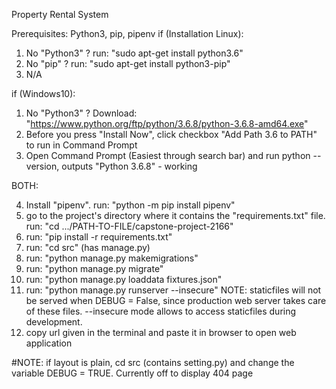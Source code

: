 Property Rental System

Prerequisites: Python3, pip, pipenv
if (Installation Linux):
1. No "Python3" ? run: "sudo apt-get install python3.6"
2. No "pip" ? run: "sudo apt-get install python3-pip"
3. N/A

if (Windows10):
1. No "Python3" ? Download: "https://www.python.org/ftp/python/3.6.8/python-3.6.8-amd64.exe"
2. Before you press "Install Now", click checkbox "Add Path 3.6 to PATH" to run in Command Prompt
3. Open Command Prompt (Easiest through search bar) and run python --version, outputs "Python 3.6.8" - working

BOTH:

4. Install "pipenv". run: "python -m pip install pipenv"
5. go to the project's directory where it contains the "requirements.txt" file. run: "cd .../PATH-TO-FILE/capstone-project-2166"
6. run: "pip install -r requirements.txt"
7. run: "cd src" (has manage.py)
8. run: "python manage.py makemigrations"
9. run: "python manage.py migrate"
10. run: "python manage.py loaddata fixtures.json"
11. run: "python manage.py runserver --insecure" NOTE: staticfiles will not be served when DEBUG = False, since production web server takes care of these files. --insecure mode allows to access staticfiles during development. 
12. copy url given in the terminal and paste it in browser to open web application

#NOTE: if layout is plain, cd src (contains setting.py) and change the variable DEBUG = TRUE. Currently off to display 404 page

